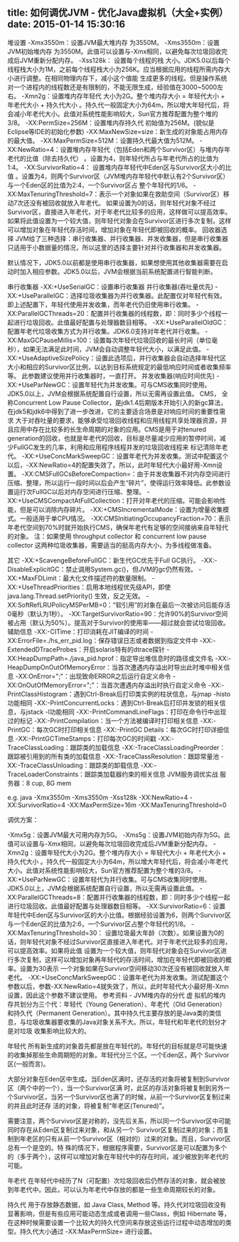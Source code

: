 title: 如何调优JVM - 优化Java虚拟机（大全+实例） 
date: 2015-01-14 15:30:16 
---
堆设置
-Xmx3550m：设置JVM最大堆内存 为3550M。 
-Xms3550m：设置JVM初始堆内存 为3550M。此值可以设置与-Xmx相同，以避免每次垃圾回收完成后JVM重新分配内存。 
-Xss128k： 设置每个线程的栈 大小。JDK5.0以后每个线程栈大小为1M，之前每个线程栈大小为256K。应当根据应用的线程所需内存大小进行调整。在相同物理内存下，减小这个值能 生成更多的线程。但是操作系统对一个进程内的线程数还是有限制的，不能无限生成，经验值在3000~5000左右。 
-Xmn2g：设置堆内存年轻代 大小为2G。整个堆内存大小 = 年轻代大小 + 年老代大小 + 持久代大小 。持久代一般固定大小为64m，所以增大年轻代后，将会减小年老代大小。此值对系统性能影响较大，Sun官方推荐配置为整个堆的3/8。 
-XX:PermSize=256M：设置堆内存持久代 初始值为256M。(貌似是Eclipse等IDE的初始化参数) 
-XX:MaxNewSize=size：新生成的对象能占用内存的最大值。 
-XX:MaxPermSize=512M：设置持久代最大值为512M。 
-XX:NewRatio=4：设置堆内存年轻代（包括Eden和两个Survivor区）与堆内存年老代的比值（除去持久代） 。设置为4，则年轻代所占与年老代所占的比值为1:4。 
-XX:SurvivorRatio=4： 设置堆内存年轻代中Eden区与Survivor区大小的比值 。设置为4，则两个Survivor区（JVM堆内存年轻代中默认有2个Survivor区）与一个Eden区的比值为2:4，一个Survivor区占 整个年轻代的1/6。 
-XX:MaxTenuringThreshold=7：表示一个对象如果在救助空间（Survivor区）移动7次还没有被回收就放入年老代。 
如果设置为0的话，则年轻代对象不经过Survivor区，直接进入年老代，对于年老代比较多的应用，这样做可以提高效率。 
如果将此值设置为一个较大值，则年轻代对象会在Survivor区进行多次复制，这样可以增加对象在年轻代存活时间，增加对象在年轻代即被回收的概率。 
回收器选择
JVM给了三种选择：串行收集器、并行收集器、并发收集器，但是串行收集器只适用于小数据量的情况，所以这里的选择主要针对并行收集器和并发收集器。

默认情况下，JDK5.0以前都是使用串行收集器，如果想使用其他收集器需要在启动时加入相应参数。JDK5.0以后，JVM会根据当前系统配置进行智能判断。

串行收集器 
-XX:+UseSerialGC：设置串行收集器 
并行收集器(吞吐量优先) 
-XX:+UseParallelGC：选择垃圾收集器为并行收集器。此配置仅对年轻代有效。即上述配置下，年轻代使用并发收集，而年老代仍旧使用串行收集。 
-XX:ParallelGCThreads=20：配置并行收集器的线程数，即：同时多少个线程一起进行垃圾回收。此值最好配置与处理器数目相等。 
-XX:+UseParallelOldGC：配置年老代垃圾收集方式为并行收集。JDK6.0支持对年老代并行收集。 
-XX:MaxGCPauseMillis=100：设置每次年轻代垃圾回收的最长时间（单位毫秒），如果无法满足此时间，JVM会自动调整年轻代大小，以满足此值。 
-XX:+UseAdaptiveSizePolicy：设置此选项后，并行收集器会自动选择年轻代区大小和相应的Survivor区比例，以达到目标系统规定的最低响应时间或者收集频率等。 
此参数建议使用并行收集器时，一直打开。 
并发收集器(响应时间优先) 
-XX:+UseParNewGC：设置年轻代为并发收集。可与CMS收集同时使用。JDK5.0以上，JVM会根据系统配置自行设置，所以无需再设置此值。 
CMS， 全称Concurrent Low Pause Collector，是jdk1.4后期版本开始引入的新gc算法，在jdk5和jdk6中得到了进一步改进，它的主要适合场景是对响应时间的重要性需求 大于对吞吐量的要求，能够承受垃圾回收线程和应用线程共享处理器资源，并且应用中存在比较多的长生命周期的对象的应用。CMS是用于对tenured generation的回收，也就是年老代的回收，目标是尽量减少应用的暂停时间，减少FullGC发生的几率，利用和应用程序线程并发的垃圾回收线程来 标记清除年老代。 
-XX:+UseConcMarkSweepGC：设置年老代为并发收集。测试中配置这个以后，-XX:NewRatio=4的配置失效了。所以，此时年轻代大小最好用-Xmn设置。 
-XX:CMSFullGCsBeforeCompaction=：由于并发收集器不对内存空间进行压缩、整理，所以运行一段时间以后会产生“碎片”，使得运行效率降低。此参数设置运行次FullGC以后对内存空间进行压缩、整理。 
-XX:+UseCMSCompactAtFullCollection：打开对年老代的压缩。可能会影响性能，但是可以消除内存碎片。 
-XX:+CMSIncrementalMode：设置为增量收集模式。一般适用于单CPU情况。 
-XX:CMSInitiatingOccupancyFraction=70：表示年老代空间到70%时就开始执行CMS，确保年老代有足够的空间接纳来自年轻代的对象。 
注：如果使用 throughput collector 和 concurrent low pause collector 这两种垃圾收集器，需要适当的挺高内存大小，为多线程做准备。 

其它
-XX:+ScavengeBeforeFullGC：新生代GC优先于Full GC执行。 
-XX:-DisableExplicitGC：禁止调用System.gc()，但JVM的gc仍然有效。 
-XX:+MaxFDLimit：最大化文件描述符的数量限制。 
-XX:+UseThreadPriorities：启用本地线程优先级API，即使 java.lang.Thread.setPriority() 生效，反之无效。 
-XX:SoftRefLRUPolicyMSPerMB=0：“软引用”的对象在最后一次被访问后能存活0毫秒（默认为1秒）。 
-XX:TargetSurvivorRatio=90：允许90%的Survivor空间被占用（默认为50%）。提高对于Survivor的使用率——超过就会尝试垃圾回收。 
辅助信息
-XX:-CITime：打印消耗在JIT编译的时间 
-XX:ErrorFile=./hs_err_pid.log：保存错误日志或者数据到指定文件中 
-XX:-ExtendedDTraceProbes：开启solaris特有的dtrace探针 
-XX:HeapDumpPath=./java_pid.hprof：指定导出堆信息时的路径或文件名 
-XX:-HeapDumpOnOutOfMemoryError：当首次遭遇内存溢出时导出此时堆中相关信息 
-XX:OnError=";"：出现致命ERROR之后运行自定义命令 
-XX:OnOutOfMemoryError=";"：当首次遭遇内存溢出时执行自定义命令 
-XX:-PrintClassHistogram：遇到Ctrl-Break后打印类实例的柱状信息，与jmap -histo功能相同 
-XX:-PrintConcurrentLocks：遇到Ctrl-Break后打印并发锁的相关信息，与jstack -l功能相同 
-XX:-PrintCommandLineFlags：打印在命令行中出现过的标记 
-XX:-PrintCompilation：当一个方法被编译时打印相关信息 
-XX:-PrintGC：每次GC时打印相关信息 
-XX:-PrintGC Details：每次GC时打印详细信息 
-XX:-PrintGCTimeStamps：打印每次GC的时间戳 
-XX:-TraceClassLoading：跟踪类的加载信息 
-XX:-TraceClassLoadingPreorder：跟踪被引用到的所有类的加载信息 
-XX:-TraceClassResolution：跟踪常量池 
-XX:-TraceClassUnloading：跟踪类的卸载信息 
-XX:-TraceLoaderConstraints：跟踪类加载器约束的相关信息 
JVM服务调优实战 
服务器：8 cup, 8G mem

e.g. 
java -Xmx3550m -Xms3550m -Xss128k -XX:NewRatio=4 -XX:SurvivorRatio=4 -XX:MaxPermSize=16m -XX:MaxTenuringThreshold=0

调优方案：

-Xmx5g：设置JVM最大可用内存为5G。 
-Xms5g：设置JVM初始内存为5G。此值可以设置与-Xmx相同，以避免每次垃圾回收完成后JVM重新分配内存。 
-Xmn2g：设置年轻代大小为2G。整个堆内存大小 = 年轻代大小 + 年老代大小 + 持久代大小 。持久代一般固定大小为64m，所以增大年轻代后，将会减小年老代大小。此值对系统性能影响较大，Sun官方推荐配置为整个堆的3/8。 
-XX:+UseParNewGC：设置年轻代为并行收集。可与CMS收集同时使用。JDK5.0以上，JVM会根据系统配置自行设置，所以无需再设置此值。 
-XX:ParallelGCThreads=8：配置并行收集器的线程数，即：同时多少个线程一起进行垃圾回收。此值最好配置与处理器数目相等。 
-XX:SurvivorRatio=6：设置年轻代中Eden区与Survivor区的大小比值。根据经验设置为6，则两个Survivor区与一个Eden区的比值为2:6，一个Survivor区占整个年轻代的1/8。 
-XX:MaxTenuringThreshold=30： 设置垃圾最大年龄（次数）。如果设置为0的话，则年轻代对象不经过Survivor区直接进入年老代。对于年老代比较多的应用，可以提高效率。如果将此值 设置为一个较大值，则年轻代对象会在Survivor区进行多次复制，这样可以增加对象再年轻代的存活时间，增加在年轻代即被回收的概率。设置为30表示 一个对象如果在Survivor空间移动30次还没有被回收就放入年老代。 
-XX:+UseConcMarkSweepGC：设置年老代为并发收集。测试配置这个参数以后，参数-XX:NewRatio=4就失效了，所以，此时年轻代大小最好用-Xmn设置，因此这个参数不建议使用。 
参考资料 - JVM堆内存的分代 
虚 拟机的堆内存共划分为三个代：年轻代（Young Generation）、年老代（Old Generation）和持久代（Permanent Generation）。其中持久代主要存放的是Java类的类信息，与垃圾收集器要收集的Java对象关系不大。所以，年轻代和年老代的划分才是对垃圾 收集影响比较大的。

年轻代 
所有新生成的对象首先都是放在年轻代的。年轻代的目标就是尽可能快速的收集掉那些生命周期短的对象。年轻代分三个区。一个Eden区，两个 Survivor区(一般而言)。

大部分对象在Eden区中生成。当Eden区满时，还存活的对象将被复制到Survivor区（两个中的一个），当一个Survivor区满 时，此区的存活对象将被复制到另外一个Survivor区，当另一个Survivor区也满了的时候，从前一个Survivor区复制过来的并且此时还存 活的对象，将被复制“年老区(Tenured)”。

需要注意，两个Survivor区是对称的，没先后关系，所以同一个Survivor区中可能同时存在从Eden区复制过来对象，和从另一个 Survivor区复制过来的对象；而复制到年老区的只有从前一个Survivor区（相对的）过来的对象。而且，Survivor区总有一个是空的。特 殊的情况下，根据程序需要，Survivor区是可以配置为多个的（多于两个），这样可以增加对象在年轻代中的存在时间，减少被放到年老代的可能。

年老代 
在年轻代中经历了N（可配置）次垃圾回收后仍然存活的对象，就会被放到年老代中。因此，可以认为年老代中存放的都是一些生命周期较长的对象。

持久代 
用于存放静态数据，如 Java Class, Method 等。持久代对垃圾回收没有显著影响，但是有些应用可能动态生成或者调用一些Class，例如 Hibernate 等，在这种时候需要设置一个比较大的持久代空间来存放这些运行过程中动态增加的类型。持久代大小通过 -XX:MaxPermSize= 进行设置。